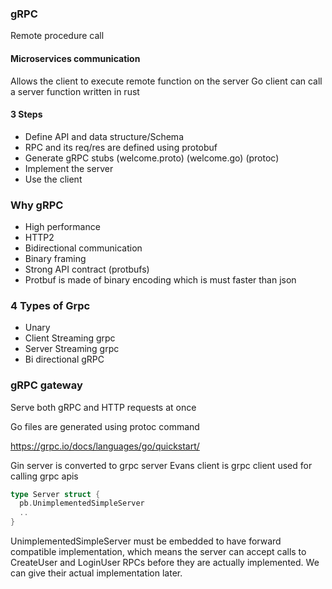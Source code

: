 ### gRPC

Remote procedure call

#### Microservices communication
Allows the client to execute remote function on the server
Go client can call a server function written in rust

#### 3 Steps
* Define API and data structure/Schema
* RPC and its req/res are defined using protobuf
* Generate gRPC stubs (welcome.proto)  (welcome.go) (protoc)
* Implement the server
* Use the client

### Why gRPC
* High performance
* HTTP2
* Bidirectional communication
* Binary framing
* Strong API contract (protbufs)
* Protbuf is made of binary encoding which is must faster than json

### 4 Types of Grpc
* Unary
* Client Streaming grpc
* Server Streaming grpc
* Bi directional gRPC

### gRPC gateway
Serve both gRPC and HTTP requests at once

Go files are generated using protoc command


https://grpc.io/docs/languages/go/quickstart/

Gin server is converted to grpc server
Evans client is grpc client used for calling grpc apis

```Go
type Server struct {
  pb.UnimplementedSimpleServer
  ..
}
```

UnimplementedSimpleServer must be embedded to have forward compatible implementation, which means the server can accept calls to CreateUser and LoginUser RPCs before they are actually implemented. We can give their actual implementation later.

